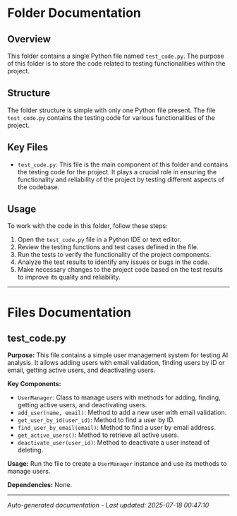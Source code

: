# Folder Documentation

## Overview
This folder contains a single Python file named `test_code.py`. The purpose of this folder is to store the code related to testing functionalities within the project.

## Structure
The folder structure is simple with only one Python file present. The file `test_code.py` contains the testing code for various functionalities of the project.

## Key Files
- `test_code.py`: This file is the main component of this folder and contains the testing code for the project. It plays a crucial role in ensuring the functionality and reliability of the project by testing different aspects of the codebase.

## Usage
To work with the code in this folder, follow these steps:
1. Open the `test_code.py` file in a Python IDE or text editor.
2. Review the testing functions and test cases defined in the file.
3. Run the tests to verify the functionality of the project components.
4. Analyze the test results to identify any issues or bugs in the code.
5. Make necessary changes to the project code based on the test results to improve its quality and reliability.

---

# Files Documentation

## test_code.py

**Purpose:** This file contains a simple user management system for testing AI analysis. It allows adding users with email validation, finding users by ID or email, getting active users, and deactivating users.

**Key Components:**
- `UserManager`: Class to manage users with methods for adding, finding, getting active users, and deactivating users.
- `add_user(name, email)`: Method to add a new user with email validation.
- `get_user_by_id(user_id)`: Method to find a user by ID.
- `find_user_by_email(email)`: Method to find a user by email address.
- `get_active_users()`: Method to retrieve all active users.
- `deactivate_user(user_id)`: Method to deactivate a user instead of deleting.

**Usage:** Run the file to create a `UserManager` instance and use its methods to manage users.

**Dependencies:** None.

---
*Auto-generated documentation - Last updated: 2025-07-18 00:47:10*
